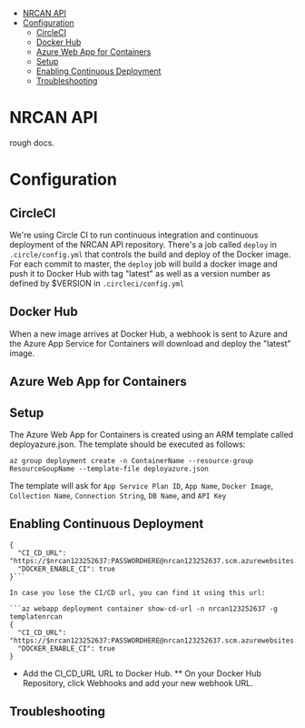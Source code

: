    * [NRCAN API](#nrcan-api)
   * [Configuration](#configuration)
      * [CircleCI](#circleci)
      * [Docker Hub](#docker-hub)
      * [Azure Web App for Containers](#azure-web-app-for-containers)
      * [Setup](#setup)
      * [Enabling Continuous Deployment](#enabling-continuous-deployment)
      * [Troubleshooting](#troubleshooting)

NRCAN API
=========

rough docs.


Configuration
==========

CircleCI
--------
We're using Circle CI to run continuous integration and continuous deployment of the NRCAN API repository. There's a job called `deploy` in `.circle/config.yml` that controls the build and deploy of the Docker image.  For each commit to master, the `deploy` job will build a docker image and push it to Docker Hub with tag "latest" as well as a version number as defined by $VERSION in `.circleci/config.yml`

Docker Hub
----------
When a new image arrives at Docker Hub, a webhook is sent to Azure and the Azure App Service for Containers will download and deploy the "latest" image.

Azure Web App for Containers
----------------------------

Setup
-----
The Azure Web App for Containers is created using an ARM template called deployazure.json. The template should be executed as follows:
```
az group deployment create -n ContainerName --resource-group ResourceGoupName --template-file deployazure.json
```
The template will ask for `App Service Plan ID`, `App Name`, `Docker Image`, `Collection Name`, `Connection String`, `DB Name`, and `API Key`

Enabling Continuous Deployment
------------------------------
```az webapp deployment container config -n nrcan123252637 -g templatenrcan -e true
{
  "CI_CD_URL": "https://$nrcan123252637:PASSWORDHERE@nrcan123252637.scm.azurewebsites.net/docker/hook",
  "DOCKER_ENABLE_CI": true
}```

In case you lose the CI/CD url, you can find it using this url:

```az webapp deployment container show-cd-url -n nrcan123252637 -g templatenrcan
{
  "CI_CD_URL": "https://$nrcan123252637:PASSWORDHERE@nrcan123252637.scm.azurewebsites.net/docker/hook",
  "DOCKER_ENABLE_CI": true
}
```

* Add the CI_CD_URL URL to Docker Hub.
** On your Docker Hub Repository, click Webhooks and add your new webhook URL.


Troubleshooting
---------------

